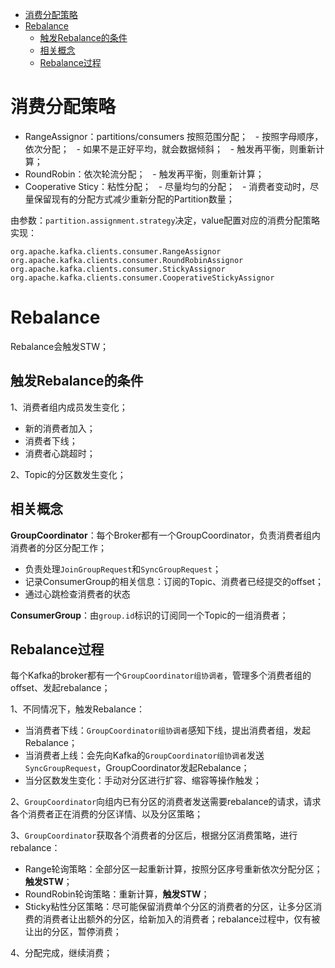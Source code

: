 - [消费分配策略](#消费分配策略)
- [Rebalance](#rebalance)
  - [触发Rebalance的条件](#触发rebalance的条件)
  - [相关概念](#相关概念)
  - [Rebalance过程](#rebalance过程)

# 消费分配策略
- RangeAssignor：partitions/consumers 按照范围分配；
  - 按照字母顺序，依次分配；
  - 如果不是正好平均，就会数据倾斜；
  - 触发再平衡，则重新计算；
- RoundRobin：依次轮流分配；
  - 触发再平衡，则重新计算；
- Cooperative Sticy：粘性分配；
  - 尽量均匀的分配；
  - 消费者变动时，尽量保留现有的分配方式减少重新分配的Partition数量；
  
由参数：`partition.assignment.strategy`决定，value配置对应的消费分配策略实现：
```
org.apache.kafka.clients.consumer.RangeAssignor
org.apache.kafka.clients.consumer.RoundRobinAssignor
org.apache.kafka.clients.consumer.StickyAssignor
org.apache.kafka.clients.consumer.CooperativeStickyAssignor
```

# Rebalance

Rebalance会触发STW；

## 触发Rebalance的条件

1、消费者组内成员发生变化；
- 新的消费者加入；
- 消费者下线；
- 消费者心跳超时；

2、Topic的分区数发生变化；

## 相关概念
**GroupCoordinator**：每个Broker都有一个GroupCoordinator，负责消费者组内消费者的分区分配工作；
- 负责处理`JoinGroupRequest`和`SyncGroupRequest`；
- 记录ConsumerGroup的相关信息：订阅的Topic、消费者已经提交的offset；
- 通过心跳检查消费者的状态

**ConsumerGroup**：由`group.id`标识的订阅同一个Topic的一组消费者；

## Rebalance过程
每个Kafka的broker都有一个`GroupCoordinator组协调者`，管理多个消费者组的offset、发起rebalance；

1、不同情况下，触发Rebalance：
- 当消费者下线：`GroupCoordinator组协调者`感知下线，提出消费者组，发起Rebalance；
- 当消费者上线：会先向Kafka的`GroupCoordinator组协调者`发送`SyncGroupRequest`，GroupCoordinator发起Rebalance；
- 当分区数发生变化：手动对分区进行扩容、缩容等操作触发；

2、`GroupCoordinator`向组内已有分区的消费者发送需要rebalance的请求，请求各个消费者正在消费的分区详情、以及分区策略；

3、`GroupCoordinator`获取各个消费者的分区后，根据分区消费策略，进行rebalance：
- Range轮询策略：全部分区一起重新计算，按照分区序号重新依次分配分区；**触发STW**；
- RoundRobin轮询策略：重新计算，**触发STW**；
- Sticky粘性分区策略：尽可能保留消费单个分区的消费者的分区，让多分区消费的消费者让出额外的分区，给新加入的消费者；rebalance过程中，仅有被让出的分区，暂停消费；

4、分配完成，继续消费；
